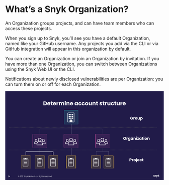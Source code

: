 # What’s a Snyk Organization?

An Organization groups projects, and can have team members who can access these projects.

When you sign up to Snyk, you’ll see you have a default Organization, named like your GitHub username. Any projects you add via the CLI or via GitHub integration will appear in this organization by default.

You can create an Organization or join an Organization by invitation. If you have more than one Organization, you can switch between Organizations using the Snyk Web UI or the CLI.

Notifications about newly disclosed vulnerabilities are per Organization: you can turn them on or off for each Organization.

![](<../../.gitbook/assets/Group Onboarding Session v2.0.png>)
